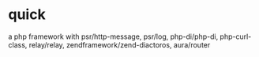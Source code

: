 # quick
a php framework with psr/http-message, psr/log, php-di/php-di, php-curl-class, relay/relay, zendframework/zend-diactoros, aura/router
